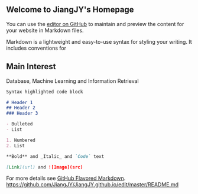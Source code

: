 ## Welcome to JiangJY's Homepage

You can use the [editor on GitHub]() to maintain and preview the content for your website in Markdown files.

Markdown is a lightweight and easy-to-use syntax for styling your writing. It includes conventions for

## Main Interest
Database, Machine Learning and Information Retrieval
 
```markdown
Syntax highlighted code block

# Header 1
## Header 2
### Header 3

- Bulleted
- List

1. Numbered
2. List

**Bold** and _Italic_ and `Code` text

[Link](url) and ![Image](src)
```

For more details see [GitHub Flavored Markdown](https://guides.github.com/features/mastering-markdown/).
https://github.com/JiangJY/JiangJY.github.io/edit/master/README.md
